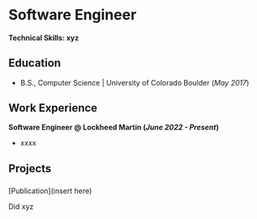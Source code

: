 # Software Engineer

#### Technical Skills: xyz

## Education		        		
- B.S., Computer Science | University of Colorado Boulder (_May 2017_)

## Work Experience
**Software Engineer @ Lockheed Martin (_June 2022 - Present_)**
- xxxx

## Projects
### 
[Publication](insert here)

Did xyz
